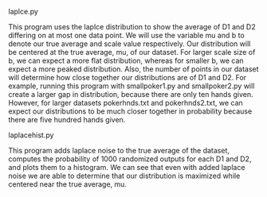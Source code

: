 laplce.py

This program uses the laplce distribution to show the average of D1 and D2 differing on at most one data point. We will use the variable mu and b to denote our true average and scale value respectively. Our distribution will be centered at the true average, mu, of our dataset. For larger scale size of b, we can expect a more flat distribution, whereas for smaller b, we can expect a more peaked distribution. Also, the number of points in our dataset will determine how close together our distributions are of D1 and D2. For example, running this program with smallpoker1.py and smallpoker2.py will create a larger gap in distribution, because there are only ten hands given. However, for larger datasets pokerhnds.txt and pokerhnds2.txt, we can expect our distributions to be much closer together in probability because there are five hundred hands given. 

laplacehist.py

This program adds laplace noise to the true average of the dataset, computes the probability of 1000 randomized outputs for each D1 and D2, and plots them to a histogram. We can see that even with added laplace noise we are able to determine that our distribution is maximized while centered near the true average, mu.
 
